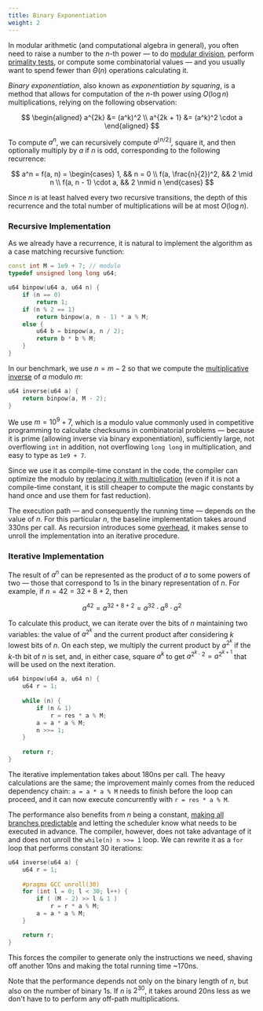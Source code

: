 ```yaml
---
title: Binary Exponentiation
weight: 2
---
```


In modular arithmetic (and computational algebra in general), you often need to raise a number to the $n$-th power — to do [modular division](../modular/#modular-division), perform [primality tests](../modular/#fermats-theorem), or compute some combinatorial values — ­and you usually want to spend fewer than $\Theta(n)$ operations calculating it.

*Binary exponentiation*, also known as *exponentiation by squaring*, is a method that allows for computation of the $n$-th power using $O(\log n)$ multiplications, relying on the following observation:

$$
\begin{aligned}
    a^{2k}       &= (a^k)^2
\\  a^{2k + 1}   &= (a^k)^2 \cdot a
\end{aligned}
$$

To compute $a^n$, we can recursively compute $a^{\lfloor n / 2 \rfloor}$, square it, and then optionally multiply by $a$ if $n$ is odd, corresponding to the following recurrence:

$$
a^n = f(a, n) = \begin{cases}
   1,               && n = 0
\\ f(a, \frac{n}{2})^2,     && 2 \mid n
\\ f(a, n - 1) \cdot a, && 2 \nmid n
\end{cases}
$$

Since $n$ is at least halved every two recursive transitions, the depth of this recurrence and the total number of multiplications will be at most $O(\log n)$.

### Recursive Implementation

As we already have a recurrence, it is natural to implement the algorithm as a case matching recursive function:

```c++
const int M = 1e9 + 7; // modulo
typedef unsigned long long u64;

u64 binpow(u64 a, u64 n) {
    if (n == 0)
        return 1;
    if (n % 2 == 1)
        return binpow(a, n - 1) * a % M;
    else {
        u64 b = binpow(a, n / 2);
        return b * b % M;
    }
}
```

In our benchmark, we use $n = m - 2$ so that we compute the [multiplicative inverse](../modular/#modular-division) of $a$ modulo $m$:

```c++
u64 inverse(u64 a) {
    return binpow(a, M - 2);
}
```

We use $m = 10^9+7$, which is a modulo value commonly used in competitive programming to calculate checksums in combinatorial problems — because it is prime (allowing inverse via binary exponentiation), sufficiently large, not overflowing `int` in addition, not overflowing `long long` in multiplication, and easy to type as `1e9 + 7`.

Since we use it as compile-time constant in the code, the compiler can optimize the modulo by [replacing it with multiplication](/hpc/arithmetic/division/) (even if it is not a compile-time constant, it is still cheaper to compute the magic constants by hand once and use them for fast reduction).

The execution path — and consequently the running time — depends on the value of $n$. For this particular $n$, the baseline implementation takes around 330ns per call. As recursion introduces some [overhead](/hpc/architecture/functions/), it makes sense to unroll the implementation into an iterative procedure.

### Iterative Implementation

The result of $a^n$ can be represented as the product of $a$ to some powers of two — those that correspond to 1s in the binary representation of $n$. For example, if $n = 42 = 32 + 8 + 2$, then

$$
a^{42} = a^{32+8+2} = a^{32} \cdot a^8 \cdot a^2 
$$

To calculate this product, we can iterate over the bits of $n$ maintaining two variables: the value of $a^{2^k}$ and the current product after considering $k$ lowest bits of $n$. On each step, we multiply the current product by $a^{2^k}$ if the $k$-th bit of $n$ is set, and, in either case, square $a^k$ to get $a^{2^k \cdot 2} = a^{2^{k+1}}$ that will be used on the next iteration.

```c++
u64 binpow(u64 a, u64 n) {
    u64 r = 1;
    
    while (n) {
        if (n & 1)
            r = res * a % M;
        a = a * a % M;
        n >>= 1;
    }
    
    return r;
}
```

The iterative implementation takes about 180ns per call. The heavy calculations are the same; the improvement mainly comes from the reduced dependency chain: `a = a * a % M` needs to finish before the loop can proceed, and it can now execute concurrently with `r = res * a % M`.

The performance also benefits from $n$ being a constant, [making all branches predictable](/hpc/pipelining/branching/) and letting the scheduler know what needs to be executed in advance. The compiler, however, does not take advantage of it and does not unroll the `while(n) n >>= 1` loop. We can rewrite it as a `for` loop that performs constant 30 iterations:

```c++
u64 inverse(u64 a) {
    u64 r = 1;
    
    #pragma GCC unroll(30)
    for (int l = 0; l < 30; l++) {
        if ( (M - 2) >> l & 1 )
            r = r * a % M;
        a = a * a % M;
    }

    return r;
}
```

This forces the compiler to generate only the instructions we need, shaving off another 10ns and making the total running time ~170ns.

Note that the performance depends not only on the binary length of $n$, but also on the number of binary 1s. If $n$ is $2^{30}$, it takes around 20ns less as we don't have to to perform any off-path multiplications.
